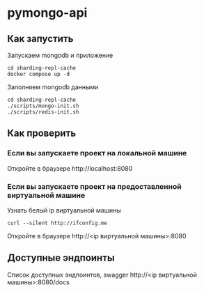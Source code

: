 # pymongo-api

## Как запустить

Запускаем mongodb и приложение

```shell
cd sharding-repl-cache
docker compose up -d
```

Заполняем mongodb данными

```shell
cd sharding-repl-cache
./scripts/mongo-init.sh
./scripts/redis-init.sh
```

## Как проверить

### Если вы запускаете проект на локальной машине

Откройте в браузере http://localhost:8080

### Если вы запускаете проект на предоставленной виртуальной машине

Узнать белый ip виртуальной машины

```shell
curl --silent http://ifconfig.me
```

Откройте в браузере http://<ip виртуальной машины>:8080

## Доступные эндпоинты

Список доступных эндпоинтов, swagger http://<ip виртуальной машины>:8080/docs